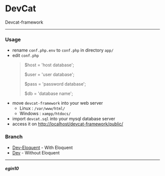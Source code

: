 # DevCat
Devcat-framework
***

### Usage
* rename `conf.php.env` to `conf.php` in directory `app/`
* edit `conf.php`
    >$host   = 'host database';
    >
    >$user   = 'user database';
    >
    >$pass   = 'password database';
    >
    >$db     = 'database name';
* move `devcat-framework` into your web server
    * Linux     : `/var/www/html/`
    * Windows   : `xampp/htdocs/`
* import `devcat.sql` into your mysql database server
* access it on [http://localhost/devcat-framework/public/]()

### Branch
* [Dev-Eloquent]('https://github.com/egin10/devcat-framework/tree/dev-eloquent') - With Eloquent
* [Dev]('https://github.com/egin10/devcat-framework/tree/dev') - Without Eloquent
***

##### egin10